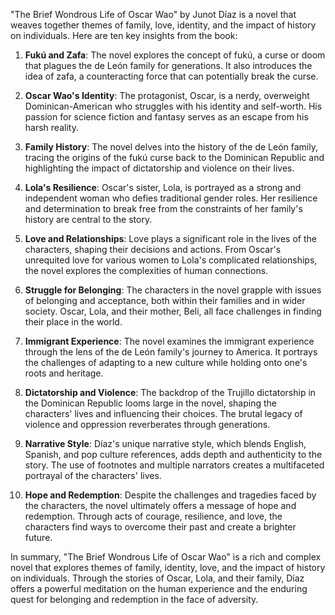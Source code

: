 "The Brief Wondrous Life of Oscar Wao" by Junot Díaz is a novel that weaves together themes of family, love, identity, and the impact of history on individuals. Here are ten key insights from the book:

1. **Fukú and Zafa**: The novel explores the concept of fukú, a curse or doom that plagues the de León family for generations. It also introduces the idea of zafa, a counteracting force that can potentially break the curse.

2. **Oscar Wao's Identity**: The protagonist, Oscar, is a nerdy, overweight Dominican-American who struggles with his identity and self-worth. His passion for science fiction and fantasy serves as an escape from his harsh reality.

3. **Family History**: The novel delves into the history of the de León family, tracing the origins of the fukú curse back to the Dominican Republic and highlighting the impact of dictatorship and violence on their lives.

4. **Lola's Resilience**: Oscar's sister, Lola, is portrayed as a strong and independent woman who defies traditional gender roles. Her resilience and determination to break free from the constraints of her family's history are central to the story.

5. **Love and Relationships**: Love plays a significant role in the lives of the characters, shaping their decisions and actions. From Oscar's unrequited love for various women to Lola's complicated relationships, the novel explores the complexities of human connections.

6. **Struggle for Belonging**: The characters in the novel grapple with issues of belonging and acceptance, both within their families and in wider society. Oscar, Lola, and their mother, Beli, all face challenges in finding their place in the world.

7. **Immigrant Experience**: The novel examines the immigrant experience through the lens of the de León family's journey to America. It portrays the challenges of adapting to a new culture while holding onto one's roots and heritage.

8. **Dictatorship and Violence**: The backdrop of the Trujillo dictatorship in the Dominican Republic looms large in the novel, shaping the characters' lives and influencing their choices. The brutal legacy of violence and oppression reverberates through generations.

9. **Narrative Style**: Díaz's unique narrative style, which blends English, Spanish, and pop culture references, adds depth and authenticity to the story. The use of footnotes and multiple narrators creates a multifaceted portrayal of the characters' lives.

10. **Hope and Redemption**: Despite the challenges and tragedies faced by the characters, the novel ultimately offers a message of hope and redemption. Through acts of courage, resilience, and love, the characters find ways to overcome their past and create a brighter future.

In summary, "The Brief Wondrous Life of Oscar Wao" is a rich and complex novel that explores themes of family, identity, love, and the impact of history on individuals. Through the stories of Oscar, Lola, and their family, Díaz offers a powerful meditation on the human experience and the enduring quest for belonging and redemption in the face of adversity.